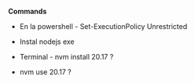 **Commands**
- En la powershell - Set-ExecutionPolicy Unrestricted
- Instal nodejs exe

- Terminal - nvm install 20.17 ?
- nvm use 20.17 ?